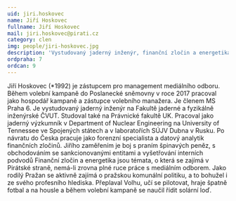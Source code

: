 ```yaml
---
uid: jiri.hoskovec
name: Jiří Hoskovec
fullname: Jiří Hoskovec
mail: jiri.hoskovec@pirati.cz
category: clen
img: people/jiri-hoskovec.jpg 
description: 'Vystudovaný jaderný inženýr, finanční zločin a energetika jsou témata, o která se zajímá v Pirátské straně.'
ordpraha: 7
ordcan: 9
---
```

Jiří Hoskovec (*1992) je zástupcem pro management mediálního odboru. Během volební kampaně do Poslanecké sněmovny v roce 2017 pracoval jako hospodář kampaně a zástupce volebního manažera. Je členem MS Praha 6.
Je vystudovaný jaderný inženýr na Fakultě jaderné a fyzikálně inženýrské ČVUT. Studoval také na Právnické fakultě UK. Pracoval jako jaderný výzkumník v Department of Nuclear Engineering na University of Tennessee ve Spojených státech a v laboratořích SÚJV Dubna v Rusku. Po návratu do Česka pracuje jako forenzní specialista a datový analytik finančních zločinů. Jiřího zaměřením je boj s praním špinavých peněz, s obchodováním se sankcionovanými entitami a vyšetřování interních podvodů
Finanční zločin a energetika jsou témata, o která se zajímá v Pirátské straně, nemá-li zrovna plné ruce práce s mediálním odborem. Jako rodilý Pražan se aktivně zajímá o pražskou komunální politiku, a to bohužel i ze svého profesního hlediska.
Přeplaval Volhu, učí se pilotovat, hraje špatně fotbal a na housle a během volební kampaně se naučil řídit solární loď.
